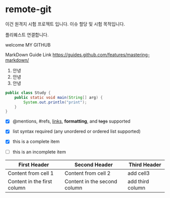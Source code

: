 # remote-git

이건 원격지 시험 프로젝트 입니다.
이슈 할당 및 시험 목적입니다.

플리퀘스트 연결합니다.

welcome MY GITHUB

MarkDown Guide Link
https://guides.github.com/features/mastering-markdown/



1. 안녕
1. 안녕
1. 안녕

```java
public class Study {
    public static void main(String[] arg) {
        System.out.println("print");
    }
}
```


- [x] @mentions, #refs, [links](), **formatting**, and <del>tags</del> supported
- [x] list syntax required (any unordered or ordered list supported)
- [x] this is a complete item
- [ ] this is an incomplete item


First Header | Second Header | Third Header
------------ | ------------- | ------------
Content from cell 1 | Content from cell 2 | add cell3
Content in the first column | Content in the second column | add third column
